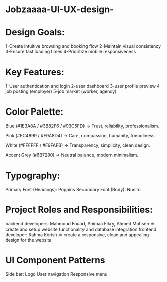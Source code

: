 # Jobzaaaa-UI-UX-design-

# Design Goals: 
1-Create intuitive browsing and booking flow 
2-Maintain visual consistency
3-Ensure fast loading times 
4-Prioritize mobile responsiveness

# Key Features: 
1-User authentication and login
2-user dashboard
3-user profile preview
4-job posting (employer)
5-job market (worker, agency)

# Color Palette:
Blue (#1E3A8A / #3B82F6 / #93C5FD) → Trust, reliability, professionalism.

Pink (#EC4899 / #F9A8D4) → Care, compassion, humanity, friendliness.

White (#FFFFFF / #F9FAFB) → Transparency, simplicity, clean design.

Accent Grey (#6B7280) → Neutral balance, modern minimalism.

# Typography:
Primary Font (Headings): Poppins
Secondary Font (Body): Nunito

# Project Roles and Responsibilities:
backend developers: Mahmoud Fouad, Shimaa Fikry, Ahmed Mohsen => create and setup website functionality and database integration 
frontend developer: Rahma Korish => create a responsive, clean and appealing design for the website


# UI Component Patterns
Side bar:
        Logo
        User navigation
        Responsive menu

